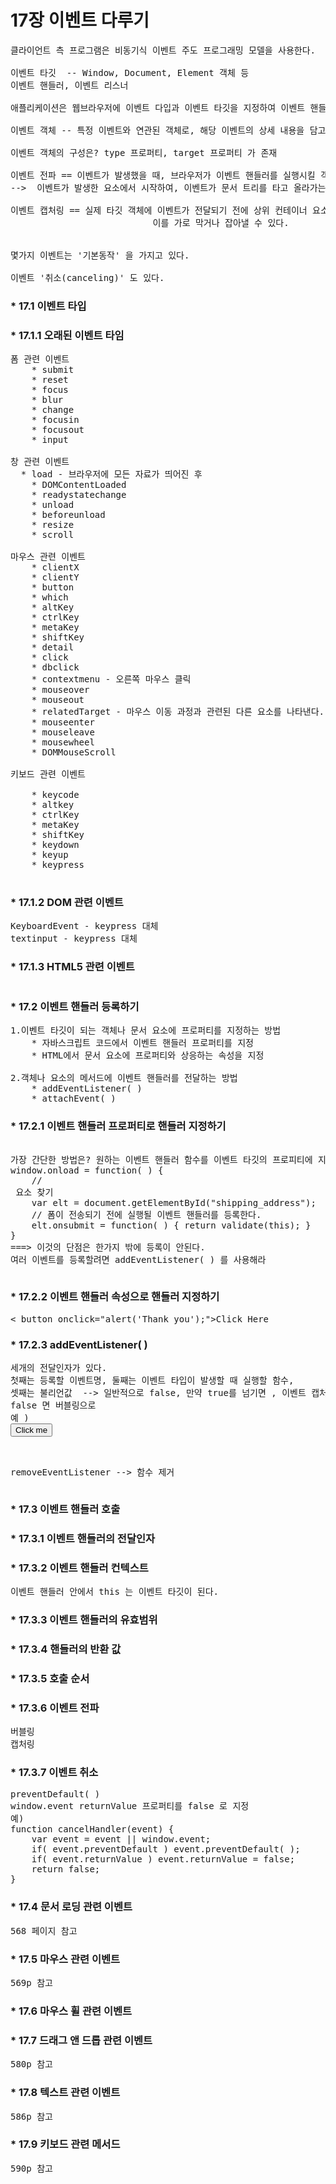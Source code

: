 17장 이벤트 다루기
========
<pre>
클라이언트 측 프로그램은 비동기식 이벤트 주도 프로그래밍 모델을 사용한다.

이벤트 타깃  -- Window, Document, Element 객체 등
이벤트 핸들러, 이벤트 리스너

애플리케이션은 웹브라우저에 이벤트 다입과 이벤트 타깃을 지정하여 이벤트 핸들러 함수를 등록한다.

이벤트 객체 -- 특정 이벤트와 연관된 객체로, 해당 이벤트의 상세 내용을 담고 있다.

이벤트 객체의 구성은? type 프로퍼티, target 프로퍼티 가 존재

이벤트 전파 == 이벤트가 발생했을 때, 브라우저가 이벤트 핸들러를 실행시킬 객체를 결정하는 과정이다.
-->  이벤트가 발생한 요소에서 시작하여, 이벤트가 문서 트리를 타고 올라가는 현상을 '버블링' 이라 한다.

이벤트 캡처링 == 실제 타깃 객체에 이벤트가 전달되기 전에 상위 컨테이너 요소에 정의된 이벤트 핸들러가
                           이를 가로 막거나 잡아낼 수 있다.


몇가지 이벤트는 '기본동작' 을 가지고 있다.

이벤트 '취소(canceling)' 도 있다.
</pre>


### * 17.1 이벤트 타입

### * 17.1.1 오래된 이벤트 타임
<pre>
폼 관련 이벤트
	* submit
	* reset
	* focus
	* blur
	* change
	* focusin
	* focusout
	* input

창 관련 이벤트
  * load - 브라우저에 모든 자료가 띄어진 후
	* DOMContentLoaded
	* readystatechange
	* unload
	* beforeunload
	* resize
	* scroll

마우스 관련 이벤트
	* clientX
	* clientY
	* button
	* which
	* altKey
	* ctrlKey
	* metaKey
	* shiftKey
	* detail
	* click
	* dbclick
	* contextmenu - 오른쪽 마우스 클릭
	* mouseover
	* mouseout
	* relatedTarget - 마우스 이동 과정과 관련된 다른 요소를 나타낸다.
	* mouseenter
	* mouseleave
	* mousewheel
	* DOMMouseScroll

키보드 관련 이벤트

	* keycode
	* altkey
	* ctrlKey
	* metaKey
	* shiftKey
	* keydown
	* keyup
	* keypress

</pre>

### * 17.1.2 DOM 관련 이벤트
<pre>
KeyboardEvent - keypress 대체
textinput - keypress 대체
</pre>

### * 17.1.3 HTML5 관련 이벤트
<pre>
<audio>
<video>

invalid 이벤트 - 유효성 검사에 실패한 폼요소에서 발생
offline 이벤트
online 이벤트
message 이벤트
loadstart 이벤트
progress 이벤트
loadend 이벤트
storage 이벤트
</pre>

### * 17.2 이벤트 핸들러 등록하기
<pre>
1.이벤트 타깃이 되는 객체나 문서 요소에 프로퍼티를 지정하는 방법
	* 자바스크립트 코드에서 이벤트 핸들러 프로퍼티를 지정
	* HTML에서 문서 요소에 프로퍼티와 상응하는 속성을 지정
  
2.객체나 요소의 메서드에 이벤트 핸들러를 전달하는 방법
	* addEventListener( )
	* attachEvent( )
</pre>

### * 17.2.1 이벤트 핸들러 프로퍼티로 핸들러 지정하기
<pre>

가장 간단한 방법은? 원하는 이벤트 핸들러 함수를 이벤트 타깃의 프로피티에 지정하는 것---> 모두 소문자로 쓴다.
window.onload = function( ) {
    // <form> 요소 찾기
    var elt = document.getElementById("shipping_address");
    // 폼이 전송되기 전에 실행될 이벤트 핸들러를 등록한다.
    elt.onsubmit = function( ) { return validate(this); }
}
===> 이것의 단점은 한가지 밖에 등록이 안된다.
여러 이벤트를 등록할려면 addEventListener( ) 를 사용해라
</pre>
### * 17.2.2 이벤트 핸들러 속성으로 핸들러 지정하기
<pre>
< button onclick="alert('Thank you');">Click Here</button>
</pre>

### * 17.2.3 addEventListener( )
<pre>
세개의 전달인자가 있다.
첫째는 등록할 이벤트명, 둘째는 이벤트 타입이 발생할 때 실행할 함수,
셋째는 불리언값  --> 일반적으로 false, 만약 true를 넘기면 , 이벤트 캡처링 방식을 사용
false 면 버블링으로
예 )
<button id="mybutton">Click me</button>
<script>
       var b = document.getElementById("mybutton");
       b.onclick = function( ) { alert("Thanks for clicking me!"); };
        b.addEventListener("click", function( ){ alert("Thanks again!); }, false};
</script>

removeEventListener --> 함수 제거
</pre>

### * 17.3 이벤트 핸들러 호출

### * 17.3.1 이벤트 핸들러의 전달인자

### * 17.3.2 이벤트 핸들러 컨텍스트
<pre>
이벤트 핸들러 안에서 this 는 이벤트 타깃이 된다.
</pre>
### * 17.3.3 이벤트 핸들러의 유효범위
### * 17.3.4 핸들러의 반환 값
### * 17.3.5 호출 순서
### * 17.3.6 이벤트 전파
<pre>
버블링
캡처링
</pre>

### * 17.3.7 이벤트 취소
<pre>
preventDefault( ) 
window.event returnValue 프로퍼티를 false 로 지정
예)
function cancelHandler(event) {
    var event = event || window.event;
    if( event.preventDefault ) event.preventDefault( );
    if( event.returnValue ) event.returnValue = false;
    return false;
}
</pre>

### * 17.4 문서 로딩 관련 이벤트
<pre>
568 페이지 참고
</pre>

### * 17.5 마우스 관련 이벤트 
<pre>
569p 참고
</pre>

### * 17.6 마우스 휠 관련 이벤트
### * 17.7 드래그 앤 드롭 관련 이벤트
<pre>
580p 참고
</pre>

### * 17.8 텍스트 관련 이벤트
<pre>
586p 참고
</pre>

### * 17.9 키보드 관련 메서드
<pre>
590p 참고
</pre>
